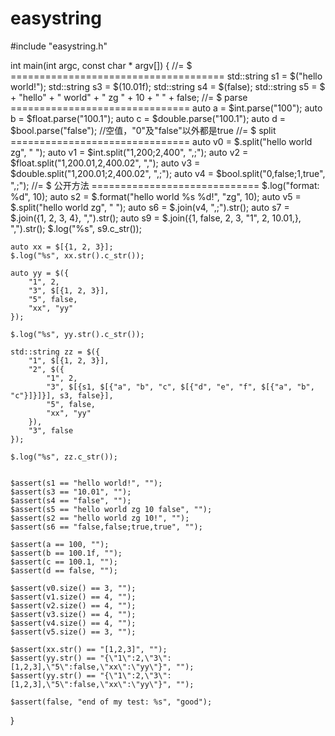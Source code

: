 # easystring

#include "easystring.h"

int main(int argc, const char * argv[])
{
    //= $ =====================================
    std::string s1 = $("hello world!");
    std::string s3 = $(10.01f);
    std::string s4 = $(false);
    std::string s5 = $ + "hello" + " world" + " zg " + 10 + " " + false;
    //= $ parse ===============================
    auto a = $int.parse("100");
    auto b = $float.parse("100.1");
    auto c = $double.parse("100.1");
    auto d = $bool.parse("false"); //空值，"0"及"false"以外都是true
    //= $ split ===============================
    auto v0 = $.split("hello world zg", " ");
    auto v1 = $int.split("1,200;2,400", ",;");
    auto v2 = $float.split("1,200.01,2,400.02", ",");
    auto v3 = $double.split("1,200.01;2,400.02", ",;");
    auto v4 = $bool.split("0,false;1,true", ",;");
    //= $ 公开方法 =============================
    $.log("format: %d", 10);
    auto s2 = $.format("hello world %s %d!", "zg", 10);
    auto v5 = $.split("hello world zg", " ");
    auto s6 = $.join(v4, ",;").str();
    auto s7 = $.join({1, 2, 3, 4}, ",").str();
    auto s9 = $.join({1, false, 2, 3, "1", 2, 10.01,}, ",").str();
    $.log("%s", s9.c_str());
    
    auto xx = $[{1, 2, 3}];
    $.log("%s", xx.str().c_str());
    
    auto yy = $({
        "1", 2,
        "3", $[{1, 2, 3}],
        "5", false,
        "xx", "yy"
    });
    
    $.log("%s", yy.str().c_str());
    
    std::string zz = $({
        "1", $[{1, 2, 3}],
        "2", $({
            "1", 2,
            "3", $[{s1, $[{"a", "b", "c", $[{"d", "e", "f", $[{"a", "b", "c"}]}]}], s3, false}],
            "5", false,
            "xx", "yy"
        }),
        "3", false
    });
    
    $.log("%s", zz.c_str());


    $assert(s1 == "hello world!", "");
    $assert(s3 == "10.01", "");
    $assert(s4 == "false", "");
    $assert(s5 == "hello world zg 10 false", "");
    $assert(s2 == "hello world zg 10!", "");
    $assert(s6 == "false,false;true,true", "");

    $assert(a == 100, "");
    $assert(b == 100.1f, "");
    $assert(c == 100.1, "");
    $assert(d == false, "");

    $assert(v0.size() == 3, "");
    $assert(v1.size() == 4, "");
    $assert(v2.size() == 4, "");
    $assert(v3.size() == 4, "");
    $assert(v4.size() == 4, "");
    $assert(v5.size() == 3, "");

    $assert(xx.str() == "[1,2,3]", "");
    $assert(yy.str() == "{\"1\":2,\"3\":[1,2,3],\"5\":false,\"xx\":\"yy\"}", "");
    $assert(yy.str() == "{\"1\":2,\"3\":[1,2,3],\"5\":false,\"xx\":\"yy\"}", "");
    
    $assert(false, "end of my test: %s", "good");

}